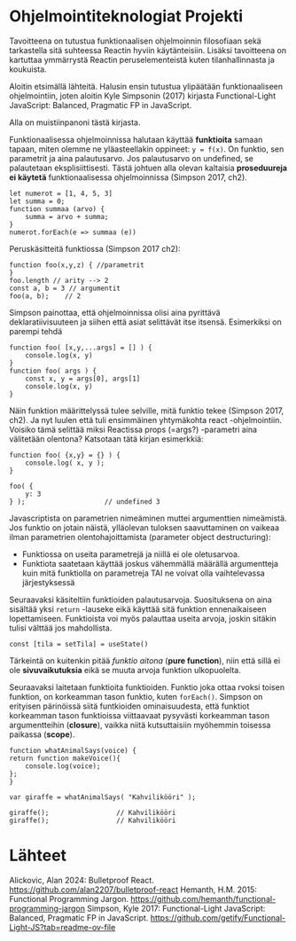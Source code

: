# Ohjelmointiteknologiat Projekti
Tavoitteena on tutustua funktionaalisen ohjelmoinnin filosofiaan sekä tarkastella sitä suhteessa Reactin hyviin käytänteisiin. Lisäksi tavoitteena on kartuttaa ymmärrystä Reactin peruselementeistä kuten tilanhallinnasta ja koukuista.

Aloitin etsimällä lähteitä. Halusin ensin tutustua ylipäätään funktionaaliseen ohjelmointiin, joten aloitin Kyle Simpsonin (2017) kirjasta Functional-Light JavaScript: Balanced, Pragmatic FP in JavaScript.

Alla on muistiinpanoni tästä kirjasta.

Funktionaalisessa ohjelmoinnissa halutaan käyttää **funktioita** samaan tapaan, miten olemme ne yläasteellakin oppineet: `y = f(x)`. On funktio, sen parametrit ja aina palautusarvo. Jos palautusarvo on undefined, se palautetaan eksplisiittisesti.  Tästä johtuen alla olevan kaltaisia **proseduureja ei käytetä** funktionaalisessa ohjelmoinnissa (Simpson 2017, ch2).

    let numerot = [1, 4, 5, 3]
    let summa = 0;
    function summaa (arvo) {
        summa = arvo + summa;
    }
    numerot.forEach(e => summaa (e))

Peruskäsitteitä funktiossa (Simpson 2017 ch2):

    function foo(x,y,z) { //parametrit
    }
    foo.length // arity --> 2
    const a, b = 3 // argumentit 
    foo(a, b);    // 2

Simpson painottaa, että ohjelmoinnissa olisi aina pyrittävä deklaratiivisuuteen ja siihen että asiat selittävät itse itsensä. Esimerkiksi on parempi tehdä

    function foo( [x,y,...args] = [] ) {
        console.log(x, y)
    }     
    function foo( args ) {
        const x, y = args[0], args[1]
        console.log(x, y)
    }   

Näin funktion määrittelyssä tulee selville, mitä funktio tekee (Simpson 2017, ch2). Ja nyt luulen että tuli ensimmäinen yhtymäkohta react -ohjelmointiin. Voisiko tämä selittää miksi Reactissa props (=args?) -parametri aina välitetään olentona? Katsotaan tätä kirjan esimerkkiä:

    function foo( {x,y} = {} ) {
        console.log( x, y );
    }

    foo( {
        y: 3
    } );                    // undefined 3

Javascriptista on parametrien nimeäminen muttei argumenttien nimeämistä. Jos funktio on jotain näistä, ylläolevan tuloksen saavuttaminen on vaikeaa ilman parametrien olentohajoittamista (parameter object destructuring):

- Funktiossa on useita parametrejä ja niillä ei ole oletusarvoa.
- Funktiota saatetaan käyttää joskus vähemmällä määrällä argumentteja kuin mitä funktiolla on parametreja TAI ne voivat olla vaihtelevassa järjestyksessä

Seuraavaksi käsiteltiin funktioiden palautusarvoja. Suosituksena on aina sisältää yksi `return` -lauseke eikä käyttää sitä funktion ennenaikaiseen lopettamiseen. Funktioista voi myös palauttaa useita arvoja, joskin sitäkin tulisi välttää jos mahdollista.

    const [tila = setTila] = useState()

Tärkeintä on kuitenkin pitää *funktio aitona* (**pure function**), niin että sillä ei ole **sivuvaikutuksia** eikä se muuta arvoja funktion ulkopuolelta.

Seuraavaksi laitetaan funktioita funktioiden. Funktio joka ottaa rvoksi toisen funktion, on korkeamman tason funktio, kuten `forEach()`. Simpson on erityisen pärinöissä siitä funtkioiden ominaisuudesta, että funktiot korkeamman tason funktioissa viittaavaat pysyvästi korkeamman tason argumentteihin (**closure**), vaikka niitä kutsuttaisiin myöhemmin toisessa paikassa (**scope**).

    function whatAnimalSays(voice) {
    return function makeVoice(){
        console.log(voice);
    };
    }

    var giraffe = whatAnimalSays( "Kahvilikööri" );

    giraffe();                 // Kahvilikööri
    giraffe();                 // Kahvilikööri    


# Lähteet
Alickovic, Alan 2024: Bulletproof React. https://github.com/alan2207/bulletproof-react
Hemanth, H.M. 2015: Functional Programming Jargon. https://github.com/hemanth/functional-programming-jargon
Simpson, Kyle 2017: Functional-Light JavaScript: Balanced, Pragmatic FP in JavaScript. https://github.com/getify/Functional-Light-JS?tab=readme-ov-file